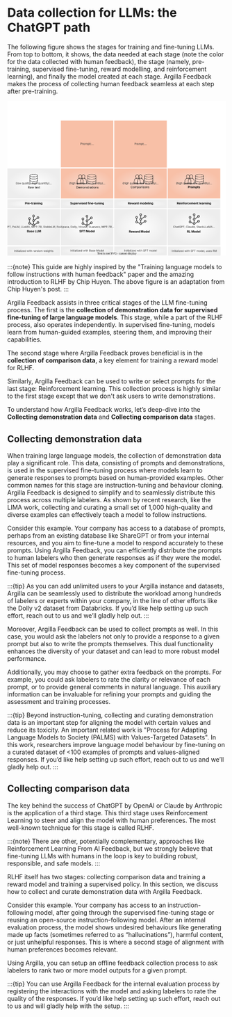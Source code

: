 # Data collection for LLMs: the ChatGPT path
The following figure shows the stages for training and fine-tuning LLMs. From top to bottom, it shows, the data needed at each stage (note the color for the data collected with human feedback), the stage (namely, pre-training, supervised fine-tuning, reward modelling, and reinforcement learning), and finally the model created at each stage. Argilla Feedback makes the process of collecting human feedback seamless at each step after pre-training.

![llm-flow](../../../_static/images/llms/rlhf.svg "LLM fine-tuning stages")

:::{note}
This guide are highly inspired by the "Training language models to follow instructions with human feedback" paper and the amazing introduction to RLHF by Chip Huyen. The above figure is an adaptation from Chip Huyen's post.
:::

Argilla Feedback assists in three critical stages of the LLM fine-tuning process. The first is the **collection of demonstration data for supervised fine-tuning of large language models**. This stage, while a part of the RLHF process, also operates independently. In supervised fine-tuning, models learn from human-guided examples, steering them, and improving their capabilities.

The second stage where Argilla Feedback proves beneficial is in the **collection of comparison data**, a key element for training a reward model for RLHF.

Similarly, Argilla Feedback can be used to write or select prompts for the last stage: Reinforcement learning. This collection process is highly similar to the first stage except that we don't ask users to write demonstrations.

To understand how Argilla Feedback works, let’s deep-dive into the **Collecting demonstration data** and **Collecting comparison data** stages.

## Collecting demonstration data

When training large language models, the collection of demonstration data play a significant role. This data, consisting of prompts and demonstrations, is used in the supervised fine-tuning process where models learn to generate responses to prompts based on human-provided examples. Other common names for this stage are instruction-tuning and behaviour cloning. Argilla Feedback is designed to simplify and to seamlessly distribute this process across multiple labelers. As shown by recent research, like the LIMA work, collecting and curating a small set of 1,000 high-quality and diverse examples can effectively teach a model to follow instructions.

Consider this example. Your company has access to a database of prompts, perhaps from an existing database like ShareGPT or from your internal resources, and you aim to fine-tune a model to respond accurately to these prompts. Using Argilla Feedback, you can efficiently distribute the prompts to human labelers who then generate responses as if they were the model. This set of model responses becomes a key component of the supervised fine-tuning process.

:::{tip}
As you can add unlimited users to your Argilla instance and datasets, Argilla can be seamlessly used to distribute the workload among hundreds of labelers or experts within your company, in the line of other efforts like the Dolly v2 dataset from Databricks. If you’d like help setting up such effort, reach out to us and we’ll gladly help out.
:::

Moreover, Argilla Feedback can be used to collect prompts as well. In this case, you would ask the labelers not only to provide a response to a given prompt but also to write the prompts themselves. This dual functionality enhances the diversity of your dataset and can lead to more robust model performance.

Additionally, you may choose to gather extra feedback on the prompts. For example, you could ask labelers to rate the clarity or relevance of each prompt, or to provide general comments in natural language. This auxiliary information can be invaluable for refining your prompts and guiding the assessment and training processes.

:::{tip}
Beyond instruction-tuning, collecting and curating demonstration data is an important step for aligning the model with certain values and reduce its toxicity. An important related work is "Process for Adapting Language Models to Society (PALMS) with Values-Targeted Datasets". In this work, researchers improve language model behaviour by fine-tuning on a curated dataset of <100 examples of prompts and values-aligned responses. If you’d like help setting up such effort, reach out to us and we’ll gladly help out.
:::

## Collecting comparison data
The key behind the success of ChatGPT by OpenAI or Claude by Anthropic is the application of a third stage. This third stage uses Reinforcement Learning to steer and align the model with human preferences. The most well-known technique for this stage is called RLHF.

:::{note}
There are other, potentially complementary, approaches like Reinforcement Learning From AI Feedback, but we strongly believe that fine-tuning LLMs with humans in the loop is key to building robust, responsible, and safe models.
:::

RLHF itself has two stages: collecting comparison data and training a reward model and training a supervised policy. In this section, we discuss how to collect and curate demonstration data with Argilla Feedback.

Consider this example. Your company has access to an instruction-following model, after going through the supervised fine-tuning stage or reusing an open-source instruction-following model. After an internal evaluation process, the model shows undesired behaviours like generating made up facts (sometimes referred to as “hallucinations”), harmful content, or just unhelpful responses. This is where a second stage of alignment with human preferences becomes relevant.

Using Argilla, you can setup an offline feedback collection process to ask labelers to rank two or more model outputs for a given prompt.

:::{tip}
You can use Argilla Feedback for the internal evaluation process by registering the interactions with the model and asking labelers to rate the quality of the responses. If you’d like help setting up such effort, reach out to us and will gladly help with the setup.
:::